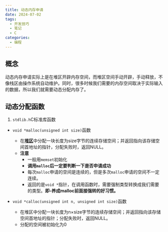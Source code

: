 ```yaml
---
title: 动态内存申请
date: 2024-07-02
tags:
  - 开发技巧
  - 笔记
  - C
categories:
  - 编程
---
```

## 概念
动态内存申请实际上是在堆区开辟内存空间，而堆区空间手动开辟，手动释放，不像栈区由操作系统自动维护。同时，很多时候我们需要的内存空间取决于实际输入的数据，所以我们就需要动态分配内存了。

## 动态分配函数
1. `stdlib.h`C标准库函数
  * `void *malloc(unsigned int size)`函数
    * 在[**堆区**](https://blog.csdn.net/panjiapengfly/article/details/102665381)中分配一块长度为size字节的连续存储空间；并返回指向该存储空间首地址的指针，分配失败时，返回NULL。
    * **注意**
      * 一般用`memset`初始化
      * **调用`malloc`后一定要判断一下是否申请成功**
      * 每次`malloc`申请的空间是连续的，但是多次`malloc`申请的空间不一定连续。
      * 返回的是`void *`指针，在调用函数时，需要强制类型转换成我们需要的类型。**即-养成malloc前面接强转的好习惯。**
  
  * `void *calloc(unsigned int n, unsigned int size)`函数
    * 在堆区中分配一块长度为n×size字节的连续存储空间；并返回指向该存储空间首地址的指针；分配失败时，返回NULL。  
    * 分配的空间被初始化为0